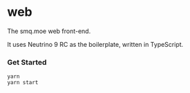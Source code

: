 # web
The smq.moe web front-end.

It uses Neutrino 9 RC as the boilerplate, written in TypeScript.

### Get Started

```
yarn
yarn start
```
